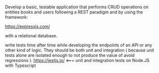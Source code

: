 Develop a basic, testable application that performs CRUD operations on entities books and users following a REST paradigm and by using the framework:

https://expressjs.com/

with a relational database.

write tests time after time while developing the endpoints of an API or any other kind of logic.
They should be both unit and integration ( because unit tests alone are isolated enough to not produce the value of avoid regressions ).
https://jestjs.io/ <=== unit and integration tests on Node.JS with Typescript